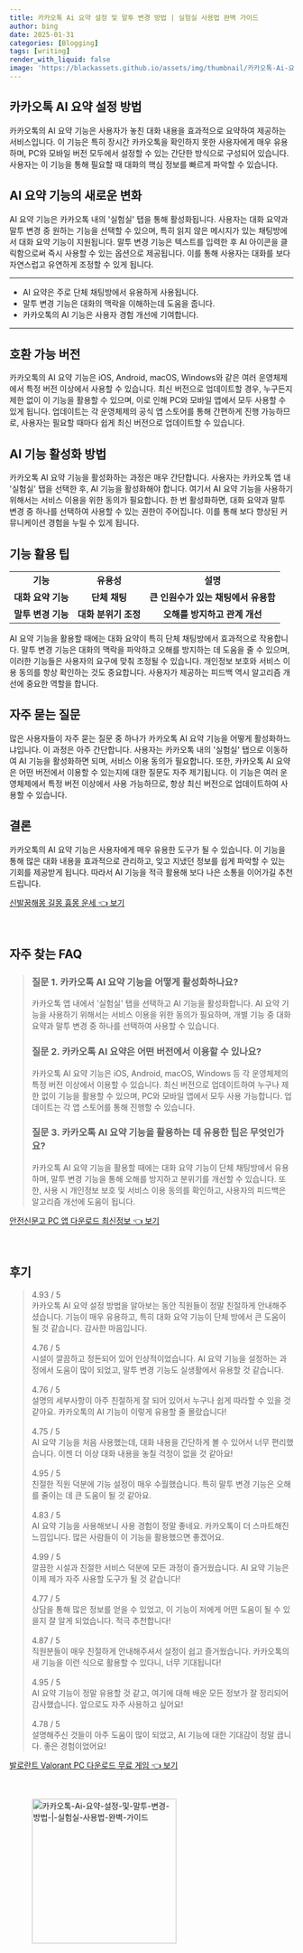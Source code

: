 ```yaml
---
title: 카카오톡 Ai 요약 설정 및 말투 변경 방법 | 실험실 사용법 완벽 가이드
author: bing
date: 2025-01-31
categories: [Blogging]
tags: [writing]
render_with_liquid: false
image: 'https://blackassets.github.io/assets/img/thumbnail/카카오톡-Ai-요약-설정-및-말투-변경-방법-|-실험실-사용법-완벽-가이드.webp'
---
```



<h2 id='카카오톡_AI_요약_설정_방법'>카카오톡 AI 요약 설정 방법</h2>

<p>카카오톡의 AI 요약 기능은 사용자가 놓친 대화 내용을 효과적으로 요약하여 제공하는 서비스입니다. 이 기능은 특히 장시간 카카오톡을 확인하지 못한 사용자에게 매우 유용하며, PC와 모바일 버전 모두에서 설정할 수 있는 간단한 방식으로 구성되어 있습니다. 사용자는 이 기능을 통해 필요할 때 대화의 핵심 정보를 빠르게 파악할 수 있습니다.</p>

<h2 id='AI_요약_기능의_변화'>AI 요약 기능의 새로운 변화</h2>

<p>AI 요약 기능은 카카오톡 내의 '실험실' 탭을 통해 활성화됩니다. 사용자는 대화 요약과 말투 변경 중 원하는 기능을 선택할 수 있으며, 특히 읽지 않은 메시지가 있는 채팅방에서 대화 요약 기능이 지원됩니다. 말투 변경 기능은 텍스트를 입력한 후 AI 아이콘을 클릭함으로써 즉시 사용할 수 있는 옵션으로 제공됩니다. 이를 통해 사용자는 대화를 보다 자연스럽고 유연하게 조정할 수 있게 됩니다.</p>

<hr />

<ul>
    <li>AI 요약은 주로 단체 채팅방에서 유용하게 사용됩니다.</li>
    <li>말투 변경 기능은 대화의 맥락을 이해하는데 도움을 줍니다.</li>
    <li>카카오톡의 AI 기능은 사용자 경험 개선에 기여합니다.</li>
</ul>

<hr />

<h2 id='호환_가능_버전'>호환 가능 버전</h2>

<p>카카오톡의 AI 요약 기능은 iOS, Android, macOS, Windows와 같은 여러 운영체제에서 특정 버전 이상에서 사용할 수 있습니다. 최신 버전으로 업데이트할 경우, 누구든지 제한 없이 이 기능을 활용할 수 있으며, 이로 인해 PC와 모바일 앱에서 모두 사용할 수 있게 됩니다. 업데이트는 각 운영체제의 공식 앱 스토어를 통해 간편하게 진행 가능하므로, 사용자는 필요할 때마다 쉽게 최신 버전으로 업데이트할 수 있습니다.</p>

<h2 id='AI_기능_활성화_방법'>AI 기능 활성화 방법</h2>

<p>카카오톡 AI 요약 기능을 활성화하는 과정은 매우 간단합니다. 사용자는 카카오톡 앱 내 '실험실' 탭을 선택한 후, AI 기능을 활성화해야 합니다. 여기서 AI 요약 기능을 사용하기 위해서는 서비스 이용을 위한 동의가 필요합니다. 한 번 활성화하면, 대화 요약과 말투 변경 중 하나를 선택하여 사용할 수 있는 권한이 주어집니다. 이를 통해 보다 향상된 커뮤니케이션 경험을 누릴 수 있게 됩니다.</p>

<h2 id='기능_활용_팁'>기능 활용 팁</h2>

<table>
    <tr>
        <td style="text-align: center; height: 17px;"><b>기능</b></td>
        <td style="text-align: center; height: 17px;"><b>유용성</b></td>
        <td style="text-align: center; height: 17px;"><b>설명</b></td>
    </tr>
    <tr>
        <td style="text-align: center; height: 17px;"><b>대화 요약 기능</b></td>
        <td style="text-align: center; height: 17px;"><b>단체 채팅</b></td>
        <td style="text-align: center; height: 17px;"><b>큰 인원수가 있는 채팅에서 유용함</b></td>
    </tr>
    <tr>
        <td style="text-align: center; height: 17px;"><b>말투 변경 기능</b></td>
        <td style="text-align: center; height: 17px;"><b>대화 분위기 조정</b></td>
        <td style="text-align: center; height: 17px;"><b>오해를 방지하고 관계 개선</b></td>
    </tr>
</table>

<p>AI 요약 기능을 활용할 때에는 대화 요약이 특히 단체 채팅방에서 효과적으로 작용합니다. 말투 변경 기능은 대화의 맥락을 파악하고 오해를 방지하는 데 도움을 줄 수 있으며, 이러한 기능들은 사용자의 요구에 맞춰 조정될 수 있습니다. 개인정보 보호와 서비스 이용 동의를 항상 확인하는 것도 중요합니다. 사용자가 제공하는 피드백 역시 알고리즘 개선에 중요한 역할을 합니다.</p>

<h2 id='자주_묻는_질문'>자주 묻는 질문</h2>

<p>많은 사용자들이 자주 묻는 질문 중 하나가 카카오톡 AI 요약 기능을 어떻게 활성화하느냐입니다. 이 과정은 아주 간단합니다. 사용자는 카카오톡 내의 '실험실' 탭으로 이동하여 AI 기능을 활성화하면 되며, 서비스 이용 동의가 필요합니다. 또한, 카카오톡 AI 요약은 어떤 버전에서 이용할 수 있는지에 대한 질문도 자주 제기됩니다. 이 기능은 여러 운영체제에서 특정 버전 이상에서 사용 가능하므로, 항상 최신 버전으로 업데이트하여 사용할 수 있습니다.</p>

<h2 id='결론'>결론</h2>

<p>카카오톡의 AI 요약 기능은 사용자에게 매우 유용한 도구가 될 수 있습니다. 이 기능을 통해 많은 대화 내용을 효과적으로 관리하고, 잊고 지냈던 정보를 쉽게 파악할 수 있는 기회를 제공받게 됩니다. 따라서 AI 기능을 적극 활용해 보다 나은 소통을 이어가길 추천드립니다.</p>


<p><a class="click-button" title="신발꿈해몽 길몽 흉몽 운세" href="https://blackassets.github.io/posts/%EC%8B%A0%EB%B0%9C%EA%BF%88%ED%95%B4%EB%AA%BD-%EA%B8%B8%EB%AA%BD-%ED%9D%89%EB%AA%BD-%EC%9A%B4%EC%84%B8/" rel="dofollow">신발꿈해몽 길몽 흉몽 운세 👈 보기</a></p><br>
<h2 id='자주_찾는_FAQ'>자주 찾는 FAQ</h2>
<div itemscope="" itemtype="https://schema.org/FAQPage"> 
<blockquote> 
<div itemscope="" itemprop="mainEntity" itemtype="https://schema.org/Question"> 
<h3 itemprop="name">질문 1. 카카오톡 AI 요약 기능을 어떻게 활성화하나요?</h3> 
<div itemscope="" itemprop="acceptedAnswer" itemtype="https://schema.org/Answer"> 
<span itemprop="text"> 
<p>카카오톡 앱 내에서 '실험실' 탭을 선택하고 AI 기능을 활성화합니다. AI 요약 기능을 사용하기 위해서는 서비스 이용을 위한 동의가 필요하며, 개별 기능 중 대화 요약과 말투 변경 중 하나를 선택하여 사용할 수 있습니다.</p> 
</span> 
</div> 
</div> 

<div itemscope="" itemprop="mainEntity" itemtype="https://schema.org/Question"> 
<h3 itemprop="name">질문 2. 카카오톡 AI 요약은 어떤 버전에서 이용할 수 있나요?</h3> 
<div itemscope="" itemprop="acceptedAnswer" itemtype="https://schema.org/Answer"> 
<span itemprop="text"> 
<p>카카오톡 AI 요약 기능은 iOS, Android, macOS, Windows 등 각 운영체제의 특정 버전 이상에서 이용할 수 있습니다. 최신 버전으로 업데이트하여 누구나 제한 없이 기능을 활용할 수 있으며, PC와 모바일 앱에서 모두 사용 가능합니다. 업데이트는 각 앱 스토어를 통해 진행할 수 있습니다.</p> 
</span> 
</div> 
</div> 

<div itemscope="" itemprop="mainEntity" itemtype="https://schema.org/Question"> 
<h3 itemprop="name">질문 3. 카카오톡 AI 요약 기능을 활용하는 데 유용한 팁은 무엇인가요?</h3> 
<div itemscope="" itemprop="acceptedAnswer" itemtype="https://schema.org/Answer"> 
<span itemprop="text"> 
<p>카카오톡 AI 요약 기능을 활용할 때에는 대화 요약 기능이 단체 채팅방에서 유용하며, 말투 변경 기능을 통해 오해를 방지하고 분위기를 개선할 수 있습니다. 또한, 사용 시 개인정보 보호 및 서비스 이용 동의를 확인하고, 사용자의 피드백은 알고리즘 개선에 도움이 됩니다.</p> 
</span> 
</div> 
</div> 

</blockquote> 
</div>
<p><a class="click-button" title="안전신문고 PC 앱 다운로드 최신정보" href="https://blackassets.github.io/posts/%EC%95%88%EC%A0%84%EC%8B%A0%EB%AC%B8%EA%B3%A0-PC-%EC%95%B1-%EB%8B%A4%EC%9A%B4%EB%A1%9C%EB%93%9C-%EC%B5%9C%EC%8B%A0%EC%A0%95%EB%B3%B4/" rel="dofollow">안전신문고 PC 앱 다운로드 최신정보 👈 보기</a></p><br>
<h2 id='후기'>후기</h2>
<div itemscope itemtype="https://schema.org/Product">
  <blockquote>
  <div itemprop="review" itemscope itemtype="https://schema.org/Review">
      <div itemprop="reviewRating" itemscope itemtype="https://schema.org/Rating"> <span itemprop="ratingValue">4.93</span> / <span itemprop="bestRating">5</span> </div>
      <span itemprop="reviewBody">카카오톡 AI 요약 설정 방법을 알아보는 동안 직원들이 정말 친절하게 안내해주셨습니다. 기능이 매우 유용하고, 특히 대화 요약 기능이 단체 방에서 큰 도움이 될 것 같습니다. 감사한 마음입니다.</span>
  </div>
  <br>
  <div itemprop="review" itemscope itemtype="https://schema.org/Review">
      <div itemprop="reviewRating" itemscope itemtype="https://schema.org/Rating"> <span itemprop="ratingValue">4.76</span> / <span itemprop="bestRating">5</span> </div>
      <span itemprop="reviewBody">시설이 깔끔하고 정돈되어 있어 인상적이었습니다. AI 요약 기능을 설정하는 과정에서 도움이 많이 되었고, 말투 변경 기능도 실생활에서 유용할 것 같습니다.</span>
  </div>
  <br>
  <div itemprop="review" itemscope itemtype="https://schema.org/Review">
      <div itemprop="reviewRating" itemscope itemtype="https://schema.org/Rating"> <span itemprop="ratingValue">4.76</span> / <span itemprop="bestRating">5</span> </div>
      <span itemprop="reviewBody">설명의 세부사항이 아주 친절하게 잘 되어 있어서 누구나 쉽게 따라할 수 있을 것 같아요. 카카오톡의 AI 기능이 이렇게 유용할 줄 몰랐습니다!</span>
  </div>
  <br>
  <div itemprop="review" itemscope itemtype="https://schema.org/Review">
      <div itemprop="reviewRating" itemscope itemtype="https://schema.org/Rating"> <span itemprop="ratingValue">4.75</span> / <span itemprop="bestRating">5</span> </div>
      <span itemprop="reviewBody">AI 요약 기능을 처음 사용했는데, 대화 내용을 간단하게 볼 수 있어서 너무 편리했습니다. 이젠 더 이상 대화 내용을 놓칠 걱정이 없을 것 같아요!</span>
  </div>
  <br>
  <div itemprop="review" itemscope itemtype="https://schema.org/Review">
      <div itemprop="reviewRating" itemscope itemtype="https://schema.org/Rating"> <span itemprop="ratingValue">4.95</span> / <span itemprop="bestRating">5</span> </div>
      <span itemprop="reviewBody">친절한 직원 덕분에 기능 설정이 매우 수월했습니다. 특히 말투 변경 기능은 오해를 줄이는 데 큰 도움이 될 것 같아요.</span>
  </div>
  <br>
  <div itemprop="review" itemscope itemtype="https://schema.org/Review">
      <div itemprop="reviewRating" itemscope itemtype="https://schema.org/Rating"> <span itemprop="ratingValue">4.83</span> / <span itemprop="bestRating">5</span> </div>
      <span itemprop="reviewBody">AI 요약 기능을 사용해보니 사용 경험이 정말 좋네요. 카카오톡이 더 스마트해진 느낌입니다. 많은 사람들이 이 기능을 활용했으면 좋겠어요.</span>
  </div>
  <br>
  <div itemprop="review" itemscope itemtype="https://schema.org/Review">
      <div itemprop="reviewRating" itemscope itemtype="https://schema.org/Rating"> <span itemprop="ratingValue">4.99</span> / <span itemprop="bestRating">5</span> </div>
      <span itemprop="reviewBody">깔끔한 시설과 친절한 서비스 덕분에 모든 과정이 즐거웠습니다. AI 요약 기능은 이제 제가 자주 사용할 도구가 될 것 같습니다!</span>
  </div>
  <br>
  <div itemprop="review" itemscope itemtype="https://schema.org/Review">
      <div itemprop="reviewRating" itemscope itemtype="https://schema.org/Rating"> <span itemprop="ratingValue">4.77</span> / <span itemprop="bestRating">5</span> </div>
      <span itemprop="reviewBody">상담을 통해 많은 정보를 얻을 수 있었고, 이 기능이 저에게 어떤 도움이 될 수 있을지 잘 알게 되었습니다. 적극 추천합니다!</span>
  </div>
  <br>
  <div itemprop="review" itemscope itemtype="https://schema.org/Review">
      <div itemprop="reviewRating" itemscope itemtype="https://schema.org/Rating"> <span itemprop="ratingValue">4.87</span> / <span itemprop="bestRating">5</span> </div>
      <span itemprop="reviewBody">직원분들이 매우 친절하게 안내해주셔서 설정이 쉽고 즐거웠습니다. 카카오톡의 새 기능을 이런 식으로 활용할 수 있다니, 너무 기대됩니다!</span>
  </div>
  <br>
  <div itemprop="review" itemscope itemtype="https://schema.org/Review">
      <div itemprop="reviewRating" itemscope itemtype="https://schema.org/Rating"> <span itemprop="ratingValue">4.95</span> / <span itemprop="bestRating">5</span> </div>
      <span itemprop="reviewBody">AI 요약 기능이 정말 유용할 것 같고, 여기에 대해 배운 모든 정보가 잘 정리되어 감사했습니다. 앞으로도 자주 사용하고 싶어요!</span>
  </div>
  <br>
  <div itemprop="review" itemscope itemtype="https://schema.org/Review">
      <div itemprop="reviewRating" itemscope itemtype="https://schema.org/Rating"> <span itemprop="ratingValue">4.78</span> / <span itemprop="bestRating">5</span> </div>
      <span itemprop="reviewBody">설명해주신 것들이 아주 도움이 많이 되었고, AI 기능에 대한 기대감이 정말 큽니다. 좋은 경험이었어요!</span>
  </div>
  </blockquote>
</div>
<p><a class="click-button" title="발로란트 Valorant PC 다운로드 무료 게임" href="https://blackassets.github.io/posts/%EB%B0%9C%EB%A1%9C%EB%9E%80%ED%8A%B8-Valorant-PC-%EB%8B%A4%EC%9A%B4%EB%A1%9C%EB%93%9C-%EB%AC%B4%EB%A3%8C-%EA%B2%8C%EC%9E%84/" rel="dofollow">발로란트 Valorant PC 다운로드 무료 게임 👈 보기</a></p><br>
<figure class="image"><img src="https://blackassets.github.io/assets/img/thumbnail/카카오톡-Ai-요약-설정-및-말투-변경-방법-|-실험실-사용법-완벽-가이드.webp" alt="카카오톡-Ai-요약-설정-및-말투-변경-방법-|-실험실-사용법-완벽-가이드" width="256" height="256"></figure>